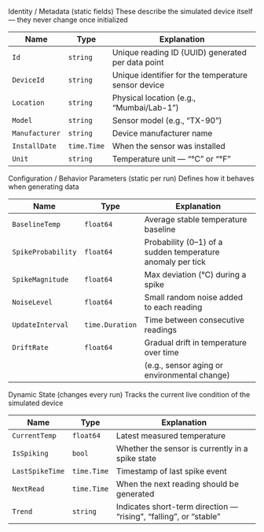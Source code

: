 Identity / Metadata (static fields)
These describe the simulated device itself — they never change once initialized

| **Name**       | **Type**    | **Explanation**                                     |
| -------------- | ----------- | --------------------------------------------------- |
| `Id`           | `string`    | Unique reading ID (UUID) generated per data point   |
| `DeviceId`     | `string`    | Unique identifier for the temperature sensor device |
| `Location`     | `string`    | Physical location (e.g., “Mumbai/Lab-1”)            |
| `Model`        | `string`    | Sensor model (e.g., “TX-90”)                        |
| `Manufacturer` | `string`    | Device manufacturer name                            |
| `InstallDate`  | `time.Time` | When the sensor was installed                       |
| `Unit`         | `string`    | Temperature unit — “°C” or “°F”                     |


Configuration / Behavior Parameters (static per run)
Defines how it behaves when generating data

| **Name**           | **Type**        | **Explanation**                                              |
| ------------------ | --------------- | ------------------------------------------------------------ |
| `BaselineTemp`     | `float64`       | Average stable temperature baseline                          |
| `SpikeProbability` | `float64`       | Probability (0–1) of a sudden temperature anomaly per tick   |
| `SpikeMagnitude`   | `float64`       | Max deviation (°C) during a spike                            |
| `NoiseLevel`       | `float64`       | Small random noise added to each reading                     |
| `UpdateInterval`   | `time.Duration` | Time between consecutive readings                            |
| `DriftRate`        | `float64`       | Gradual drift in temperature over time                       |
|                    |                 | (e.g., sensor aging or environmental change)                 |


Dynamic State (changes every run)
Tracks the current live condition of the simulated device

| **Name**        | **Type**    | **Explanation**                                                   |
| --------------- | ----------- | ----------------------------------------------------------------- |
| `CurrentTemp`   | `float64`   | Latest measured temperature                                       |
| `IsSpiking`     | `bool`      | Whether the sensor is currently in a spike state                  |
| `LastSpikeTime` | `time.Time` | Timestamp of last spike event                                     |
| `NextRead`      | `time.Time` | When the next reading should be generated                         |
| `Trend`         | `string`    | Indicates short-term direction — “rising”, “falling”, or “stable” |
